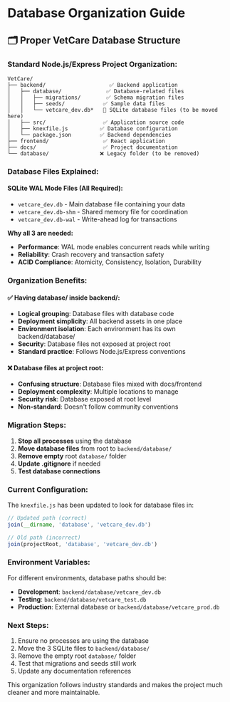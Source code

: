# Database Organization Guide

## 🗂️ **Proper VetCare Database Structure**

### **Standard Node.js/Express Project Organization:**

```
VetCare/
├── backend/                    ✅ Backend application
│   ├── database/              ✅ Database-related files  
│   │   ├── migrations/        ✅ Schema migration files
│   │   ├── seeds/            ✅ Sample data files
│   │   └── vetcare_dev.db*   🔄 SQLite database files (to be moved here)
│   ├── src/                  ✅ Application source code
│   ├── knexfile.js          ✅ Database configuration
│   └── package.json         ✅ Backend dependencies
├── frontend/                 ✅ React application
├── docs/                     ✅ Project documentation
└── database/                ❌ Legacy folder (to be removed)
```

### **Database Files Explained:**

#### **SQLite WAL Mode Files** (All Required):
- `vetcare_dev.db` - Main database file containing your data
- `vetcare_dev.db-shm` - Shared memory file for coordination
- `vetcare_dev.db-wal` - Write-ahead log for transactions

**Why all 3 are needed:**
- **Performance**: WAL mode enables concurrent reads while writing
- **Reliability**: Crash recovery and transaction safety
- **ACID Compliance**: Atomicity, Consistency, Isolation, Durability

### **Organization Benefits:**

#### **✅ Having database/ inside backend/:**
- **Logical grouping**: Database files with database code
- **Deployment simplicity**: All backend assets in one place
- **Environment isolation**: Each environment has its own backend/database/
- **Security**: Database files not exposed at project root
- **Standard practice**: Follows Node.js/Express conventions

#### **❌ Database files at project root:**
- **Confusing structure**: Database files mixed with docs/frontend
- **Deployment complexity**: Multiple locations to manage
- **Security risk**: Database exposed at root level
- **Non-standard**: Doesn't follow community conventions

### **Migration Steps:**

1. **Stop all processes** using the database
2. **Move database files** from root to `backend/database/`
3. **Remove empty** root `database/` folder
4. **Update .gitignore** if needed
5. **Test database connections**

### **Current Configuration:**

The `knexfile.js` has been updated to look for database files in:
```javascript
// Updated path (correct)
join(__dirname, 'database', 'vetcare_dev.db')

// Old path (incorrect)  
join(projectRoot, 'database', 'vetcare_dev.db')
```

### **Environment Variables:**

For different environments, database paths should be:
- **Development**: `backend/database/vetcare_dev.db`
- **Testing**: `backend/database/vetcare_test.db`  
- **Production**: External database or `backend/database/vetcare_prod.db`

### **Next Steps:**

1. Ensure no processes are using the database
2. Move the 3 SQLite files to `backend/database/`
3. Remove the empty root `database/` folder
4. Test that migrations and seeds still work
5. Update any documentation references

This organization follows industry standards and makes the project much cleaner and more maintainable.